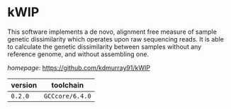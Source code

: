 # kWIP

This software implements a de novo, alignment free measure of sample  genetic dissimilarity which operates upon raw sequencing reads.  It is able to calculate the genetic dissimilarity between samples without any reference genome,  and without assembling one.

*homepage*: <https://github.com/kdmurray91/kWIP>

version | toolchain
--------|----------
``0.2.0`` | ``GCCcore/6.4.0``
